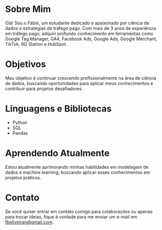 # Sobre Mim

Olá! Sou o Fábio, um estudante dedicado e apaixonado por ciência de dados e estratégias de tráfego pago. Com mais de 3 anos de experiência em tráfego pago, adquiri profundo conhecimento em ferramentas como Google Tag Manager, GA4, Facebook Ads, Google Ads, Google Merchant, TikTok, RD Station e HubSpot.

# Objetivos

Meu objetivo é continuar crescendo profissionalmente na área de ciência de dados, buscando oportunidades para aplicar meus conhecimentos e contribuir para projetos desafiadores.

# Linguagens e Bibliotecas

- Python
- SQL
- Pandas

# Aprendendo Atualmente

Estou atualmente aprimorando minhas habilidades em modelagem de dados e machine learning, buscando aplicar esses conhecimentos em projetos práticos.

# Contato

Se você quiser entrar em contato comigo para colaborações ou apenas para trocar ideias, fique à vontade para me enviar um e-mail em fboliveiran@gmail.com.

